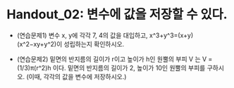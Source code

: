 # Handout_02: 변수에 값을 저장할 수 있다.

- (연습문제1) 변수 x, y에 각각 7, 4의 값을 대입하고, x^3+y^3=(x+y)(x^2−xy+y^2)이 성립하는지 확인하시오.

- (연습문제2) 밑면의 반지름의 길이가 r이고 높이가 h인 원뿔의 부피 V 는 V = (1/3)π(r^2)h 이다. 밑면의 반지름의 길이가 2, 높이가 10인 원뿔의 부피를 구하시오. (이때, 각각의 값을 변수에 저장하시오.)
